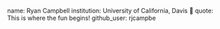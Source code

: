name: Ryan Campbell
institution: University of California, Davis 🚩
quote: This is where the fun begins!
github_user: rjcampbe
